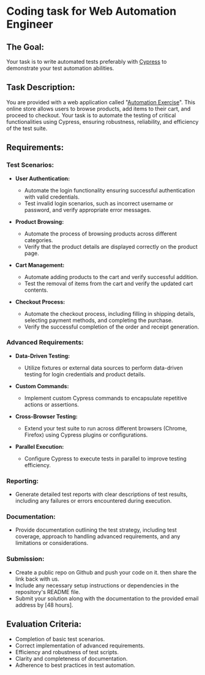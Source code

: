 # Coding task for Web Automation Engineer

## The Goal:
Your task is to write automated tests preferably with [Cypress](https://cypress.io) to demonstrate your test automation abilities.

## Task Description:
You are provided with a web application called "[Automation Exercise](https://automationexercise.com/)". This online store allows users to browse products, add items to their cart, and proceed to checkout. Your task is to automate the testing of critical functionalities using Cypress, ensuring robustness, reliability, and efficiency of the test suite.

## Requirements:

### Test Scenarios:
- **User Authentication:**
  - Automate the login functionality ensuring successful authentication with valid credentials.
  - Test invalid login scenarios, such as incorrect username or password, and verify appropriate error messages.
  
- **Product Browsing:**
  - Automate the process of browsing products across different categories.
  - Verify that the product details are displayed correctly on the product page.

- **Cart Management:**
  - Automate adding products to the cart and verify successful addition.
  - Test the removal of items from the cart and verify the updated cart contents.

- **Checkout Process:**
  - Automate the checkout process, including filling in shipping details, selecting payment methods, and completing the purchase.
  - Verify the successful completion of the order and receipt generation.

### Advanced Requirements:
  
- **Data-Driven Testing:**
  - Utilize fixtures or external data sources to perform data-driven testing for login credentials and product details.
  
- **Custom Commands:**
  - Implement custom Cypress commands to encapsulate repetitive actions or assertions.
  
- **Cross-Browser Testing:**
  - Extend your test suite to run across different browsers (Chrome, Firefox) using Cypress plugins or configurations.
  
- **Parallel Execution:**
  - Configure Cypress to execute tests in parallel to improve testing efficiency.

### Reporting:
- Generate detailed test reports with clear descriptions of test results, including any failures or errors encountered during execution.

### Documentation:
- Provide documentation outlining the test strategy, including test coverage, approach to handling advanced requirements, and any limitations or considerations.

### Submission:
- Create a public repo on Github and push your code on it. then share the link back with us.
- Include any necessary setup instructions or dependencies in the repository's README file.
- Submit your solution along with the documentation to the provided email address by [48 hours].

## Evaluation Criteria:
- Completion of basic test scenarios.
- Correct implementation of advanced requirements.
- Efficiency and robustness of test scripts.
- Clarity and completeness of documentation.
- Adherence to best practices in test automation.

